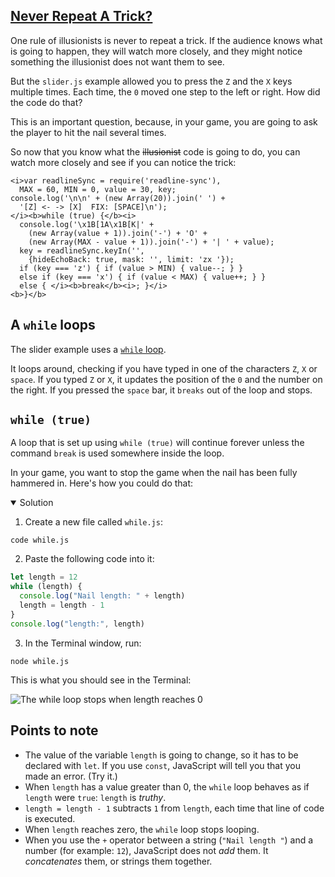 <!-- Never Repeat a Trick -->
<section
  id="never-repeat-a-trick"
  aria-labelledby="never-repeat-a-trick"
  data-item="Never Repeat A Trick?"
>
  <h2><a href="#never-repeat-a-trick">Never Repeat A Trick?</a></h2>
  
One rule of illusionists is never to repeat a trick. If the audience knows what is going to happen, they will watch more closely, and they might notice something the illusionist does not want them to see.

But the `slider.js` example allowed you to press the `Z` and the `X` keys multiple times. Each time, the `0` moved one step to the left or right. How did the code do that?

This is an important question, because, in your game, you are going to ask the player to hit the nail several times.

So now that you know what the <s>illusionist</s> code is going to do, you can watch more closely and see if you can notice the trick:

```javascript-
<i>var readlineSync = require('readline-sync'),
  MAX = 60, MIN = 0, value = 30, key;
console.log('\n\n' + (new Array(20)).join(' ') +
  '[Z] <- -> [X]  FIX: [SPACE]\n');
</i><b>while (true) {</b><i>
  console.log('\x1B[1A\x1B[K|' +
    (new Array(value + 1)).join('-') + 'O' +
    (new Array(MAX - value + 1)).join('-') + '| ' + value);
  key = readlineSync.keyIn('',
    {hideEchoBack: true, mask: '', limit: 'zx '});
  if (key === 'z') { if (value > MIN) { value--; } }
  else if (key === 'x') { if (value < MAX) { value++; } }
  else { </i><b>break</b><i>; }</i>
<b>}</b>
```

## A `while` loops
The slider example uses a [`while` loop](https://developer.mozilla.org/en-US/docs/Web/JavaScript/Reference/Statements/while).

It loops around, checking if you have typed in one of the characters `Z`, `X` or `space`. If you typed `Z` or `X`, it updates the position of the `0` and the number on the right. If you pressed the `space` bar, it `breaks` out of the loop and stops.

## `while (true)`
A loop that is set up using `while (true)` will continue forever unless the command `break` is used somewhere inside the loop.

In your game, you want to stop the game when the nail has been fully hammered in. Here's how you could do that:

<details class="sandbox" open>
<summary>Solution</summary>

1. Create a new file called `while.js`:

```tex-w
code while.js
```

2. Paste the following code into it:

```javascript
let length = 12
while (length) {
  console.log("Nail length: " + length)
  length = length - 1
}
console.log("length:", length)
```

3. In the Terminal window, run:

```tex-w
node while.js
```

This is what you should see in the Terminal:

![The `while` loop stops when `length` reaches `0`](images/whileLength.webp)

</details>

## Points to note

* The value of the variable `length` is going to change, so it has to be declared with `let`. If you use `const`, JavaScript will tell you that you made an error. (Try it.)
* When `length` has a value greater than 0, the `while` loop behaves as if `length` were `true`: `length` is _truthy_.
* `length = length - 1` subtracts `1` from `length`, each time that line of code is executed.
* When `length` reaches zero, the `while` loop stops looping.
* When you use the `+` operator between a string (`"Nail length "`) and a number (for example: `12`), JavaScript does not _add_ them. It _concatenates_ them, or strings them together.

</section>